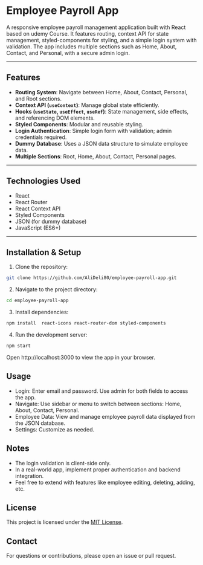 # Employee Payroll App

A responsive employee payroll management application built with React based on udemy Course. It features routing, context API for state management, styled-components for styling, and a simple login system with validation. The app includes multiple sections such as Home, About, Contact, and Personal, with a secure admin login.

---

## Features

- **Routing System**: Navigate between Home, About, Contact, Personal, and Root sections.
- **Context API (`useContext`)**: Manage global state efficiently.
- **Hooks (`useState`, `useEffect`, `useRef`)**: State management, side effects, and referencing DOM elements.
- **Styled Components**: Modular and reusable styling.
- **Login Authentication**: Simple login form with validation; admin credentials required.
- **Dummy Database**: Uses a JSON data structure to simulate employee data.
- **Multiple Sections**: Root, Home, About, Contact, Personal pages.

---

## Technologies Used

- React
- React Router
- React Context API
- Styled Components
- JSON (for dummy database)
- JavaScript (ES6+)

---

## Installation & Setup

1. Clone the repository:

```bash  
git clone https://github.com/AliDeli80/employee-payroll-app.git
```

2. Navigate to the project directory:
```bash
cd employee-payroll-app
```

3. Install dependencies:
```bash
npm install  react-icons react-router-dom styled-components
```

4. Run the development server:
```bash
npm start
```
Open http://localhost:3000 to view the app in your browser.

## Usage
- Login: Enter email and password. Use admin for both fields to access the app.
- Navigate: Use sidebar or menu to switch between sections: Home, About, Contact, Personal.
- Employee Data: View and manage employee payroll data displayed from the JSON database.
- Settings: Customize as needed.

## Notes
- The login validation is client-side only.
- In a real-world app, implement proper authentication and backend integration.
- Feel free to extend with features like employee editing, deleting, adding, etc.

## License
This project is licensed under the [MIT License](LICENSE).

## Contact
For questions or contributions, please open an issue or pull request.

